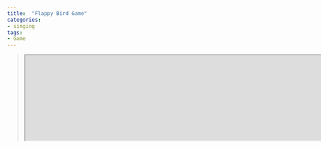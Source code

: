 ```yaml
---
title:  "Flappy Bird Game"
categories:
- singing
tags:
- Game
---
```


 <blockquote class="twitter-tweet" data-lang="en"><iframe src="https://studio.code.org/projects/flappy/2L7UrI4QBRYhS_PSeQx6MsX8APvxwFRtf_0YaVGcxlw/embed" style="width:400%; height:200px;"></iframe></blockquote>
